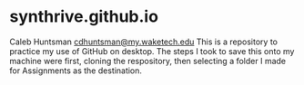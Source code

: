 # synthrive.github.io

Caleb Huntsman
cdhuntsman@my.waketech.edu
This is a repository to practice my use of GitHub on desktop.
The steps I took to save this onto my machine were first, cloning the respository, then selecting a folder I made for Assignments as the destination.